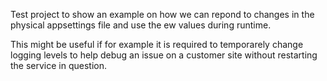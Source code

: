 Test project to show an example on how we can repond to changes in the physical appsettings file and use the ew values during runtime.

This might be useful if for example it is required to temporarely change logging levels to help debug an issue on a customer site without restarting the service in question.
